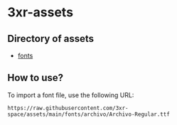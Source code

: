 # 3xr-assets

## Directory of assets
- [fonts](/fonts)


## How to use?

To import a font file, use the following URL:

```
https://raw.githubusercontent.com/3xr-space/assets/main/fonts/archivo/Archivo-Regular.ttf
```